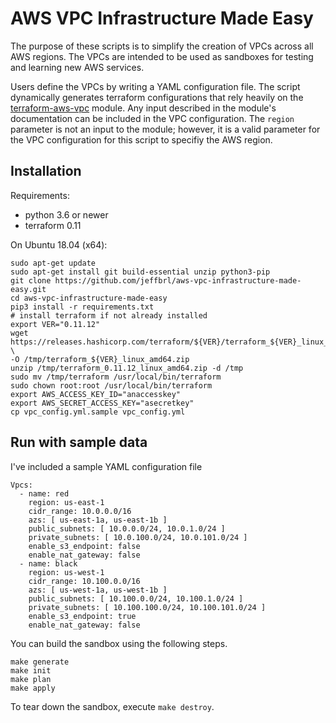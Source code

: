 
AWS VPC Infrastructure Made Easy
========

The purpose of these scripts is to simplify the creation of VPCs across all AWS regions. The VPCs are intended to be used
as sandboxes for testing and learning new AWS services. 

Users define the VPCs by writing a YAML configuration file. The script dynamically generates terraform configurations that rely
heavily on the 
[terraform-aws-vpc](https://github.com/terraform-aws-modules/terraform-aws-vpc) module. Any input described in the module's
documentation can be included in the VPC configuration. The `region` parameter is not an input to the module; however, it is a valid
parameter for the VPC configuration for this script to specifiy the AWS region.

## Installation

Requirements:
- python 3.6 or newer
- terraform 0.11

On Ubuntu 18.04 (x64):

```
sudo apt-get update
sudo apt-get install git build-essential unzip python3-pip
git clone https://github.com/jeffbrl/aws-vpc-infrastructure-made-easy.git
cd aws-vpc-infrastructure-made-easy
pip3 install -r requirements.txt
# install terraform if not already installed
export VER="0.11.12"
wget https://releases.hashicorp.com/terraform/${VER}/terraform_${VER}_linux_amd64.zip \
-O /tmp/terraform_${VER}_linux_amd64.zip
unzip /tmp/terraform_0.11.12_linux_amd64.zip -d /tmp
sudo mv /tmp/terraform /usr/local/bin/terraform
sudo chown root:root /usr/local/bin/terraform
export AWS_ACCESS_KEY_ID="anaccesskey"
export AWS_SECRET_ACCESS_KEY="asecretkey"
cp vpc_config.yml.sample vpc_config.yml
```


## Run with sample data
I've included a sample YAML configuration file
```
Vpcs:
  - name: red
    region: us-east-1
    cidr_range: 10.0.0.0/16
    azs: [ us-east-1a, us-east-1b ]
    public_subnets: [ 10.0.0.0/24, 10.0.1.0/24 ]
    private_subnets: [ 10.0.100.0/24, 10.0.101.0/24 ]
    enable_s3_endpoint: false
    enable_nat_gateway: false
  - name: black
    region: us-west-1
    cidr_range: 10.100.0.0/16
    azs: [ us-west-1a, us-west-1b ]
    public_subnets: [ 10.100.0.0/24, 10.100.1.0/24 ]
    private_subnets: [ 10.100.100.0/24, 10.100.101.0/24 ]
    enable_s3_endpoint: true
    enable_nat_gateway: false

```

You can build the sandbox using the following steps.
```
make generate
make init
make plan
make apply
```

To tear down the sandbox, execute `make destroy`.

